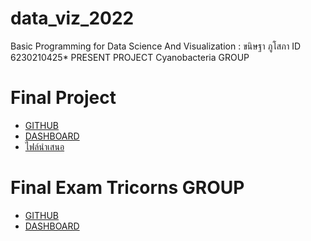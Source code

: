 # data_viz_2022
Basic Programming for Data Science And Visualization : ขนิษฐา ภูโสภา ID 6230210425* PRESENT PROJECT Cyanobacteria GROUP
# Final Project
  * [GITHUB](Project_final(edit_หลังนำเสนอ).ipynb)
  * [DASHBOARD](https://datastudio.google.com/reporting/f8ab3c00-37c7-4b7a-b11d-5158d236b145/page/K6CpC/edit?fbclid=IwAR2RlWfbGRqdeGgoeLOmuXxckxFSa-GngoCmKoxBD7Jqk2auCNWCM4LRrcw)
  * [ไฟล์นำเสนอ](https://www.canva.com/design/DAE8eD9AlPc/zQ0u6Nbuhwo79e2Qh_uc3w/edit?fbclid=IwAR1VLGK4gSCqbo7lAXyO9zYz4NNWETqbaDsSLztGruFAy5HVUG34QC15kH8)
  
# Final Exam Tricorns GROUP
  * [GITHUB](Final_2022.ipynb)
  * [DASHBOARD](https://datastudio.google.com/reporting/eb2a3c71-69ff-41fa-8e03-a1a7da745a4a/page/OIEqC?fbclid=IwAR3LBQramaIXNvKW-JnCfXGFT3_IqCeXFOxEk5Dcl7RrDBH7kqkiKhQsAhs)
